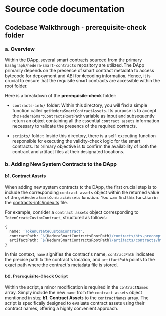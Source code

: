 # Source code documentation

## Codebase Walkthrough - **prerequisite-check** folder

### a. Overview

Within the DApp, several smart contracts sourced from the primary `hashgraph/hedera-smart-contracts` repository are utilized. The DApp primarily depends on the presence of smart contract metadata to access bytecode for deployment and ABI for decoding information. Hence, it is crucial to ensure that the requisite smart contracts are accessible within the root folder.

Here is a breakdown of the **prerequisite-check** folder:

- `contracts-info/` folder: Within this directory, you will find a simple function called `getHederaSmartContractAssets`. Its purpose is to accept the `HederaSmartContractsRootPath` variable as input and subsequently return an object containing all the essential `contract assets` information necessary to validate the presence of the required contracts.

- `scripts/` folder: Inside this directory, there is a self-executing function responsible for executing the validity-check logic for the smart contracts. Its primary objective is to confirm the availability of both the contract and artifact files at their designated locations.

### b. Adding New System Contracts to the DApp

#### b1. Contract Assets

When adding new system contracts to the DApp, the first crucial step is to include the corresponding `contract assets` object within the returned value of the `getHederaSmartContractAssets` function. You can find this function in the [contracts-info/index.ts](../../../../../../preprequisite-check/contracts-info/index.ts) file.

For example, consider a `contract assets` object corresponding to `TokenCreateCustomContract`, structured as follows:

```typescript
{
  name: 'TokenCreateCustomContract',
  contractPath: `${HederaSmartContractsRootPath}/contracts/hts-precompile/examples/token-create/TokenCreateCustom.sol`,
  artifactPath: `${HederaSmartContractsRootPath}/artifacts/contracts/hts-precompile/examples/token-create/TokenCreateCustom.sol/TokenCreateCustomContract.json`,
}
```

In this context, `name` signifies the contract's name, `contractPath` indicates the precise path to the contract's location, and `artifactPath` points to the exact path where the contract's metadata file is stored.

#### b2. Prerequisite-Check Script

Within the script, a minor modification is required in the `contractNames` array. Simply include the new `name` from the `contract assets` object mentioned in step **b1. Contract Assets** to the `contractNames` array. The script is specifically designed to evaluate contract assets using their contract names, offering a highly convenient approach.
